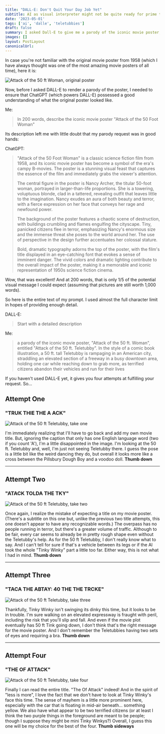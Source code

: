 ```yaml
---
title: "DALL-E: Don't Quit Your Day Job Yet"
subtitle: AI as visual interpreter might not be quite ready for prime time yet
date: '2023-05-01'
tags: ['ai', 'dalle', 'teletubbies']
draft: false
summary: I asked Dall-E to give me a parody of the iconic movie poster, "Attack of the 50 Ft. Woman", replacing the titular woman with a 50 ft. Teletubby, while retaining the look and feel of the original. What I got was... well, interesting.
images: []
layout: PostLayout
canonicalUrl:
---
```


In case you're not familiar with the original movie poster from 1958 (which I have always thought was one of the most amazing movie posters of all time), here it is:

![Attack of the 50 ft Woman, original poster](/assets/50footwoman.jpg)

Now, before I asked DALL-E to render a parody of the poster, I needed to ensure that ChatGPT (which powers DALL-E) possessed a good understanding of what the original poster looked like.

Me:

> In 200 words, describe the iconic movie poster "Attack of the 50 Foot Woman"

Its description left me with little doubt that my parody request was in good hands:

ChatGPT:

> "Attack of the 50 Foot Woman" is a classic science fiction film from 1958, and its iconic movie poster has become a symbol of the era's campy B-movies. The poster is a stunning visual feast that captures the essence of the film and immediately grabs the viewer's attention.
>
> The central figure in the poster is Nancy Archer, the titular 50-foot woman, portrayed in larger-than-life proportions. She is a towering, voluptuous blonde, clad in a tattered, revealing outfit that leaves little to the imagination. Nancy exudes an aura of both beauty and terror, with a fierce expression on her face that conveys her rage and newfound power.
>
> The background of the poster features a chaotic scene of destruction, with buildings crumbling and flames engulfing the cityscape. Tiny, panicked citizens flee in terror, emphasizing Nancy's enormous size and the immense threat she poses to the world around her. The use of perspective in the design further accentuates her colossal stature.
>
> Bold, dramatic typography adorns the top of the poster, with the film's title displayed in an eye-catching font that evokes a sense of imminent danger. The vivid colors and dramatic lighting contribute to the overall impact of the poster, making it a memorable and iconic representation of 1950s science fiction cinema.

Wow, that was excellent! And at 200 words, that is only 1/5 of the potential visual message I could expect (assuming that pictures are still worth 1,000 words).

So here is the entire text of my prompt. I used almost the full character limit in hopes of providing enough detail.

DALL-E:

> Start with a detailed description

Me:

> a parody of the iconic movie poster, "Attack of the 50 ft. Woman", entitled "Attack of the 50 ft. Teletubby". In the style of a comic book illustration, a 50 ft. tall Teletubby is rampaging in an American city, straddling an elevated section of a freeway in a busy downtown area, holding one car while reaching down to grab more, as terrified citizens abandon their vehicles and run for their lives

If you haven't used DALL-E yet, it gives you four attempts at fulfilling your request. So...

## Attempt One

### "TRUK THIE THE A ACK"

![Attack of the 50 ft Teletubby, take one](/assets/teletubby01.png)

I'm immediately realizing that I'll have to go back and add my own movie title. But, ignoring the caption that only has one English language word (two if you count 'A'), I'm a little disappointed in the image. I'm looking at the 50 ft. Teletubby and, well, I'm just not seeing Teletubby there. I guess the pose is a little bit like the weird dancing they do, but overall it looks more like a cross between the Pillsbury Dough Boy and a voodoo doll. **Thumb down**

---

## Attempt Two

### "ATACK TOLDA THE TKY"

![Attack of the 50 ft Teletubby, take two](/assets/teletubby02.png)

Once again, I realize the mistake of expecting a title on my movie poster. (There's a subtitle on this one but, unlike the previous two title attempts, this one doesn't appear to have any recognizable words.) The overpass has no people running in terror, but there's a greater volume of traffic. Although to be fair, every car seems to already be in pretty rough shape even without the Teletubby's help. As for the 50 ft Teletubby, I don't really know what to say. And I can't tell for sure if that's a vehicle between its legs or if the AI took the whole "Tinky Winky" part a little too far. Either way, this is not what I had in mind. **Thumb down**

---

## Attempt Three

### "TACA THE ABTAY: 40 THE THE TRCKE"

![Attack of the 50 ft Teletubby, take three](/assets/teletubby03.png)

Thankfully, Tinky Winky isn't swinging its dinky this time, but it looks to be in trouble. I'm sure walking on an elevated expressway is fraught with peril, including the risk that you'll slip and fall. And even if the movie plot eventually has 50 ft Tink going down, I don't think that's the right message for the movie poster. And I don't remember the Teletubbies having two sets of eyes and requiring a bra. **Thumb down**

---

## Attempt Four

### "THE OF ATTACK"

![Attack of the 50 ft Teletubby, take four](/assets/teletubby04.png)

Finally I can read the entire title. "The Of Attack" indeed! And in the spirit of "less is more", I love the fact that we don't have to look at Tinky Winky's face this time. The sense of mayhem is a little more prominent here, especially with the car that is floating in mid-air beneath... something yellow. We also have what appear to be two terrified citizens (or at least I think the two purple things in the foreground are meant to be people; though I suppose they might be mini Tinky Winkys?) Overall, I guess this one will be my choice for the best of the four. **Thumb sideways**
